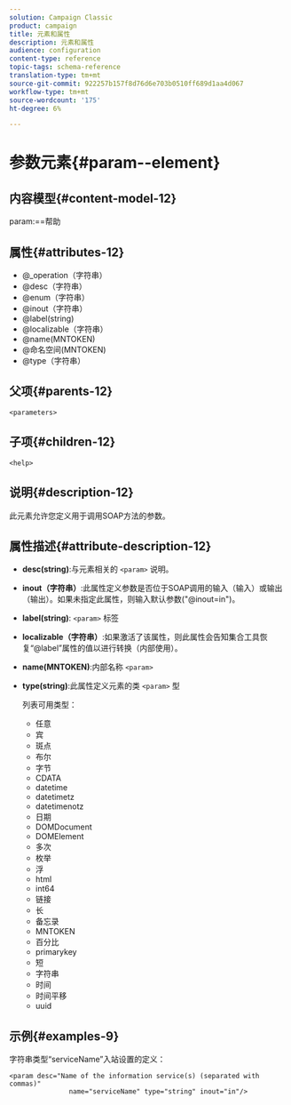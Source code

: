 ```yaml
---
solution: Campaign Classic
product: campaign
title: 元素和属性
description: 元素和属性
audience: configuration
content-type: reference
topic-tags: schema-reference
translation-type: tm+mt
source-git-commit: 922257b157f8d76d6e703b0510ff689d1aa4d067
workflow-type: tm+mt
source-wordcount: '175'
ht-degree: 6%

---
```



# 参数元素{#param--element}

## 内容模型{#content-model-12}

param:==帮助

## 属性{#attributes-12}

* @_operation（字符串）
* @desc（字符串）
* @enum（字符串）
* @inout（字符串）
* @label(string)
* @localizable（字符串）
* @name(MNTOKEN)
* @命名空间(MNTOKEN)
* @type（字符串）

## 父项{#parents-12}

`<parameters>`

## 子项{#children-12}

`<help>`

## 说明{#description-12}

此元素允许您定义用于调用SOAP方法的参数。

## 属性描述{#attribute-description-12}

* **desc(string)**:与元素相关的 `<param>` 说明。
* **inout（字符串）**:此属性定义参数是否位于SOAP调用的输入（输入）或输出（输出）。如果未指定此属性，则输入默认参数(&quot;@inout=in&quot;)。
* **label(string)**: `<param>` 标签
* **localizable（字符串）**:如果激活了该属性，则此属性会告知集合工具恢复“@label”属性的值以进行转换（内部使用）。
* **name(MNTOKEN)**:内部名称  `<param>`
* **type(string)**:此属性定义元素的类 `<param>` 型

   列表可用类型：

   * 任意
   * 宾
   * 斑点
   * 布尔
   * 字节
   * CDATA
   * datetime
   * datetimetz
   * datetimenotz
   * 日期
   * DOMDocument
   * DOMElement
   * 多次
   * 枚举
   * 浮
   * html
   * int64
   * 链接
   * 长
   * 备忘录
   * MNTOKEN
   * 百分比
   * primarykey
   * 短
   * 字符串
   * 时间
   * 时间平移
   * uuid

## 示例{#examples-9}

字符串类型“serviceName”入站设置的定义：

```
<param desc="Name of the information service(s) (separated with commas)"
               name="serviceName" type="string" inout="in"/>
```
